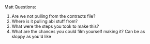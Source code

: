 Matt Questions:

1. Are we not pulling from the contracts file?
2. Where is it pulling abi stuff from?
3. What were the steps you took to make this? 
4. What are the chances you could film yourself making it? Can be as sloppy as you'd like
